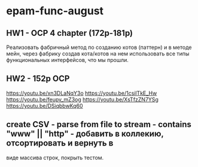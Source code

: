 # epam-func-august

## HW1 - OCP 4 chapter (172p-181p)

Реализовать фабричный метод по созданию котов (паттерн) и в методе мейн, через фабрику создав кота/котов
на нем использовать все типы функциональных интерфейсов, что мы прошли.

## HW2 - 152p OCP

https://youtu.be/xn3DLaNqY3o
https://youtu.be/1csilTkE_Hw
https://youtu.be/feupv_mZ3og
https://youtu.be/XsTfzZN7YSg
https://youtu.be/DSiqbbwKq60

## create CSV - parse from file to stream - contains "www" || "http" - добавить в коллекию, отсортировать и вернуть в
виде массива строк, покрыть тестом.
